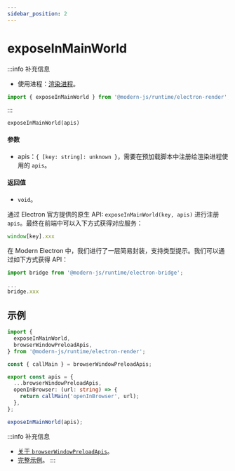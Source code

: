 ```yaml
---
sidebar_position: 2
---
```


# exposeInMainWorld

:::info 补充信息
* 使用进程：[渲染进程](/docs/guides/features/electron/basic#渲染进程)。

```ts
import { exposeInMainWorld } from '@modern-js/runtime/electron-render';
```
:::

`exposeInMainWorld(apis)`
#### 参数
- apis：`{ [key: string]: unknown }`，需要在预加载脚本中注册给渲染进程使用的 `apis`。
#### 返回值
- `void`。

通过 Electron 官方提供的原生 API: `exposeInMainWorld(key, apis)` 进行注册 `apis`。最终在前端中可以入下方式获得对应服务：

```ts
window[key].xxx
```
在 Modern Electron 中，我们进行了一层简易封装，支持类型提示。我们可以通过如下方式获得 API：

```ts title="xxx/xxx.tsx"
import bridge from '@modern-js/runtime/electron-bridge';

...
bridge.xxx
```

## 示例

```ts title="electron/preload/index.ts"
import {
  exposeInMainWorld,
  browserWindowPreloadApis,
} from '@modern-js/runtime/electron-render';

const { callMain } = browserWindowPreloadApis;

export const apis = {
  ...browserWindowPreloadApis,
  openInBrowser: (url: string) => {
    return callMain('openInBrowser', url);
  },
};

exposeInMainWorld(apis);
```

:::info 补充信息
- [关于 `browserWindowPreloadApis`](/docs/apis/app/runtime/electron/render-process/browser-window-preload-apis)。
- [完整示例](/docs/guides/features/electron/develop)。
:::

